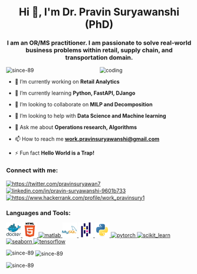 <h1 align="center">Hi 👋, I'm Dr. Pravin Suryawanshi (PhD)</h1>
<h3 align="center">I am an OR/MS practitioner. I am passionate to solve real-world business problems within retail, supply chain, and transportation domain.</h3>


<img align = "right" alt="coding" width="250" src = "https://cdn.dribbble.com/users/1162077/screenshots/3848914/programmer.gif">

<p align="left"> <img src="https://komarev.com/ghpvc/?username=since-89&label=Profile%20views&color=0e75b6&style=flat" alt="since-89" /> </p>

- 🔭 I’m currently working on **Retail Analytics**

- 🌱 I’m currently learning **Python, FastAPI, DJango**

- 👯 I’m looking to collaborate on **MILP and Decomposition**

- 🤝 I’m looking to help with **Data Science and Machine learning**

- 💬 Ask me about **Operations research, Algorithms**

- 📫 How to reach me **work.pravinsuryawanshi@gmail.com**

- ⚡ Fun fact **Hello World is a Trap!**

<h3 align="left">Connect with me:</h3>
<p align="left">
<a href="https://twitter.com/https://twitter.com/pravinsuryawan7" target="blank"><img align="center" src="https://raw.githubusercontent.com/rahuldkjain/github-profile-readme-generator/master/src/images/icons/Social/twitter.svg" alt="https://twitter.com/pravinsuryawan7" height="30" width="40" /></a>
<a href="https://linkedin.com/in/linkedin.com/in/pravin-suryawanshi-9601b733" target="blank"><img align="center" src="https://raw.githubusercontent.com/rahuldkjain/github-profile-readme-generator/master/src/images/icons/Social/linked-in-alt.svg" alt="linkedin.com/in/pravin-suryawanshi-9601b733" height="30" width="40" /></a>
<a href="https://www.hackerrank.com/https://www.hackerrank.com/profile/work_pravinsury1" target="blank"><img align="center" src="https://raw.githubusercontent.com/rahuldkjain/github-profile-readme-generator/master/src/images/icons/Social/hackerrank.svg" alt="https://www.hackerrank.com/profile/work_pravinsury1" height="30" width="40" /></a>
</p>

<h3 align="left">Languages and Tools:</h3>
<p align="left"> <a href="https://www.docker.com/" target="_blank" rel="noreferrer"> <img src="https://raw.githubusercontent.com/devicons/devicon/master/icons/docker/docker-original-wordmark.svg" alt="docker" width="40" height="40"/> </a> <a href="https://www.w3.org/html/" target="_blank" rel="noreferrer"> <img src="https://raw.githubusercontent.com/devicons/devicon/master/icons/html5/html5-original-wordmark.svg" alt="html5" width="40" height="40"/> </a> <a href="https://www.mathworks.com/" target="_blank" rel="noreferrer"> <img src="https://upload.wikimedia.org/wikipedia/commons/2/21/Matlab_Logo.png" alt="matlab" width="40" height="40"/> </a> <a href="https://www.mysql.com/" target="_blank" rel="noreferrer"> <img src="https://raw.githubusercontent.com/devicons/devicon/master/icons/mysql/mysql-original-wordmark.svg" alt="mysql" width="40" height="40"/> </a> <a href="https://pandas.pydata.org/" target="_blank" rel="noreferrer"> <img src="https://raw.githubusercontent.com/devicons/devicon/2ae2a900d2f041da66e950e4d48052658d850630/icons/pandas/pandas-original.svg" alt="pandas" width="40" height="40"/> </a> <a href="https://www.python.org" target="_blank" rel="noreferrer"> <img src="https://raw.githubusercontent.com/devicons/devicon/master/icons/python/python-original.svg" alt="python" width="40" height="40"/> </a> <a href="https://pytorch.org/" target="_blank" rel="noreferrer"> <img src="https://www.vectorlogo.zone/logos/pytorch/pytorch-icon.svg" alt="pytorch" width="40" height="40"/> </a> <a href="https://scikit-learn.org/" target="_blank" rel="noreferrer"> <img src="https://upload.wikimedia.org/wikipedia/commons/0/05/Scikit_learn_logo_small.svg" alt="scikit_learn" width="40" height="40"/> </a> <a href="https://seaborn.pydata.org/" target="_blank" rel="noreferrer"> <img src="https://seaborn.pydata.org/_images/logo-mark-lightbg.svg" alt="seaborn" width="40" height="40"/> </a> <a href="https://www.tensorflow.org" target="_blank" rel="noreferrer"> <img src="https://www.vectorlogo.zone/logos/tensorflow/tensorflow-icon.svg" alt="tensorflow" width="40" height="40"/> </a> </p>

<p><img align="left" src="https://github-readme-stats.vercel.app/api/top-langs?username=since-89&show_icons=true&locale=en&layout=compact" alt="since-89" /></p>

<p>&nbsp;<img align="center" src="https://github-readme-stats.vercel.app/api?username=since-89&show_icons=true&locale=en" alt="since-89" /></p>

<p><img align="center" src="https://github-readme-streak-stats.herokuapp.com/?user=since-89&" alt="since-89" /></p>
